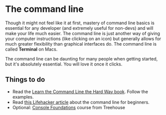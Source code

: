 # The command line
Though it might not feel like it at first, mastery of command line basics is essential for any developer (and extremely useful for non-devs) and will make your life much easier. The command line is just another way of giving your computer instructions (like clicking on an icon) but generally allows for much greater flexibility than graphical interfaces do. The command line is called **Terminal** on Macs.

The command line can be daunting for many people when getting started, but it's absolutely essential. You will love it once it clicks.

## Things to do
- Read the [Learn the Command Line the Hard Way book](http://cli.learncodethehardway.org/book/). Follow the examples.
- Read [this Lifehacker article](http://lifehacker.com/5633909/who-needs-a-mouse-learn-to-use-the-command-line-for-almost-anything) about the command line for beginners.
- Optional: [Console Foundations](https://teamtreehouse.com/library/console-foundations#getting-started-with-the-console) course from Treehouse